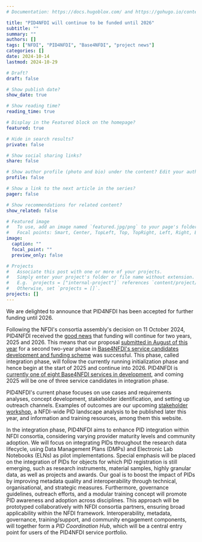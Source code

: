 ```yaml
---
# Documentation: https://docs.hugoblox.com/ and https://gohugo.io/content-management/

title: "PID4NFDI will continue to be funded until 2026"
subtitle: ""
summary: ""
authors: []
tags: ["NFDI", "PID4NFDI", "Base4NFDI", "project news"]
categories: []
date: 2024-10-14
lastmod: 2024-10-29

# Draft?
draft: false

# Show publish date?
show_date: true

# Show reading time?
reading_time: true

# Display in the Featured block on the homepage?
featured: true

# Hide in search results?
private: false

# Show social sharing links?
share: false

# Show author profile (photo and bio) under the content? Edit your author profiles in the content/authors/ folder. Then reference their folder names with the authors front matter option above.
profile: false

# Show a link to the next article in the series?
pager: false

# Show recommendations for related content?
show_related: false

# Featured image
#   To use, add an image named `featured.jpg/png` to your page's folder.
#   Focal points: Smart, Center, TopLeft, Top, TopRight, Left, Right, BottomLeft, Bottom, BottomRight.
image:
  caption: ""
  focal_point: ""
  preview_only: false

# Projects
#   Associate this post with one or more of your projects.
#   Simply enter your project's folder or file name without extension.
#   E.g. `projects = ["internal-project"]` references `content/project/deep-learning/index.md`.
#   Otherwise, set `projects = []`.
projects: []
---
```


We are delighted to announce that PID4NFDI has been accepted for further funding until 2026.

<!--more-->

Following the NFDI's consortia assembly's decision on 11 October 2024, PID4NFDI received the [good news](https://www.nfdi.de/new-funding-approved-for-basic-services-rdmtraining4nfdi-pid4nfdi-and-ts4nfdi/?lang=en) that funding will continue for two years, 2025 and 2026. This means that our proposal [submitted in August of this year](https://base4nfdi.de/overview-submission-rounds) for a second two-year phase in [Base4NFDI's service candidates development and funding scheme](https://base4nfdi.de/process/decision-making) was successful. This phase, called integration phase, will follow the currently running initialization phase and hence begin at the start of 2025 and continue into 2026. PID4NFDI is [currently one of eight Base4NFDI services in development](https://base4nfdi.de/projects), and coming 2025 will be one of three service candidates in integration phase.

PID4NFDI's current phase focuses on use cases and requirements analyses, concept development, stakeholder identification, and setting up outreach channels. Examples of outcomes are our upcoming [stakeholder workshop](./events/2024-pid4nfdistakeholderworkshop/), a NFDI-wide PID landscape analysis to be published later this year, and information and training resources, among them this website.

In the integration phase, PID4NFDI aims to enhance PID integration within NFDI consortia, considering varying provider maturity levels and community adoption. We will focus on integrating PIDs throughout the research data lifecycle, using Data Management Plans (DMPs) and Electronic Lab Notebooks (ELNs) as pilot implementations. Special emphasis will be placed on the integration of PIDs for objects for which PID registration is still emerging, such as research instruments, material samples, highly granular data, as well as projects and awards. Our goal is to boost the impact of PIDs by improving metadata quality and interoperability through technical, organisational, and strategic measures. Furthermore, governance guidelines, outreach efforts, and a modular training concept will promote PID awareness and adoption across disciplines. This approach will be prototyped collaboratively with NFDI consortia partners, ensuring broad applicability within the NFDI framework. Interoperability, metadata, governance, training/support, and community engagement components, will together form a _PID Coordination Hub_, which will be a central entry point for users of the PID4NFDI service portfolio.